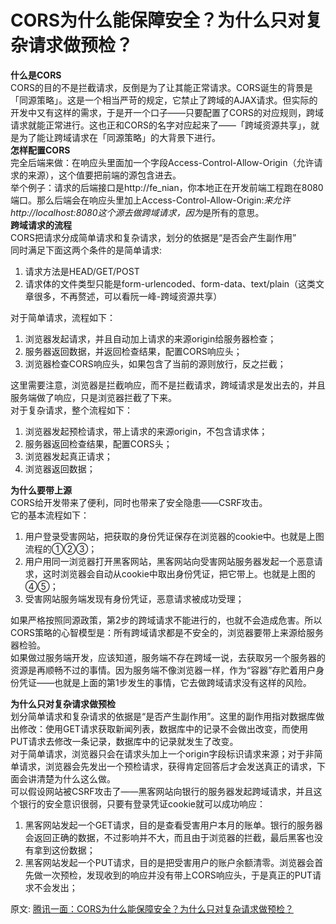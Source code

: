 # CORS为什么能保障安全？为什么只对复杂请求做预检？
**什么是CORS**  
CORS的目的不是拦截请求，反倒是为了让其能正常请求。CORS诞生的背景是「同源策略」。这是一个相当严苛的规定，它禁止了跨域的AJAX请求。但实际的开发中又有这样的需求，于是开一个口子——只要配置了CORS的对应规则，跨域请求就能正常进行。这也正和CORS的名字对应起来了——「跨域资源共享」，就是为了能让跨域请求在「同源策略」的大背景下进行。  
**怎样配置CORS**  
完全后端来做：在响应头里面加一个字段Access-Control-Allow-Origin（允许请求的来源），这个值要把前端的源包含进去。  
举个例子：请求的后端接口是http://fe_nian，你本地正在开发前端工程跑在8080端口。那么后端会在响应头里加上Access-Control-Allow-Origin:*来允许http://localhost:8080这个源去做跨域请求，因为*是所有的意思。  
**跨域请求的流程**  
CORS把请求分成简单请求和复杂请求，划分的依据是“是否会产生副作用”  
同时满足下面这两个条件的是简单请求:  
1. 请求方法是HEAD/GET/POST
2. 请求体的文件类型只能是form-urlencoded、form-data、text/plain（这类文章很多，不再赘述，可以看阮一峰-跨域资源共享）

对于简单请求，流程如下：  
1. 浏览器发起请求，并且自动加上请求的来源origin给服务器检查；
2. 服务器返回数据，并返回检查结果，配置CORS响应头；
3. 浏览器检查CORS响应头，如果包含了当前的源则放行，反之拦截；

这里需要注意，浏览器是拦截响应，而不是拦截请求，跨域请求是发出去的，并且服务端做了响应，只是浏览器拦截了下来。  
对于复杂请求，整个流程如下：  
1. 浏览器发起预检请求，带上请求的来源origin，不包含请求体；
2. 服务器返回检查结果，配置CORS头；
3. 浏览器发起真正请求；
4. 浏览器返回数据；

**为什么要带上源**  
CORS给开发带来了便利，同时也带来了安全隐患——CSRF攻击。  
它的基本流程如下：  
1. 用户登录受害网站，把获取的身份凭证保存在浏览器的cookie中。也就是上图流程的①②③；
2. 用户用同一浏览器打开黑客网站，黑客网站向受害网站服务器发起一个恶意请求，这时浏览器会自动从cookie中取出身份凭证，把它带上。也就是上图的④⑤；
3. 受害网站服务端发现有身份凭证，恶意请求被成功受理；

如果严格按照同源政策，第2步的跨域请求不能进行的，也就不会造成危害。所以CORS策略的心智模型是：所有跨域请求都是不安全的，浏览器要带上来源给服务器检验。  
如果做过服务端开发，应该知道，服务端不存在跨域一说，去获取另一个服务器的资源是再顺畅不过的事情。因为服务端不像浏览器一样，作为“容器”存贮着用户身份凭证——也就是上面的第1步发生的事情，它去做跨域请求没有这样的风险。  

**为什么只对复杂请求做预检**  
划分简单请求和复杂请求的依据是“是否产生副作用”。这里的副作用指对数据库做出修改：使用GET请求获取新闻列表，数据库中的记录不会做出改变，而使用PUT请求去修改一条记录，数据库中的记录就发生了改变。  
对于简单请求，浏览器只会在请求头加上一个origin字段标识请求来源；对于非简单请求，浏览器会先发出一个预检请求，获得肯定回答后才会发送真正的请求，下面会讲清楚为什么这么做。  
可以假设网站被CSRF攻击了——黑客网站向银行的服务器发起跨域请求，并且这个银行的安全意识很弱，只要有登录凭证cookie就可以成功响应：  
1. 黑客网站发起一个GET请求，目的是查看受害用户本月的账单。银行的服务器会返回正确的数据，不过影响并不大，而且由于浏览器的拦截，最后黑客也没有拿到这份数据；
2. 黑客网站发起一个PUT请求，目的是把受害用户的账户余额清零。浏览器会首先做一次预检，发现收到的响应并没有带上CORS响应头，于是真正的PUT请求不会发出；

原文: 
[腾讯一面：CORS为什么能保障安全？为什么只对复杂请求做预检？](https://mp.weixin.qq.com/s/ulMSr3UPT5D9Kt12Vw25uA)
